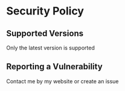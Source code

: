 # Security Policy

## Supported Versions

Only the latest version is supported

## Reporting a Vulnerability

Contact me by my website or create an issue
